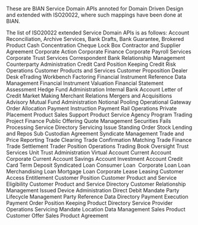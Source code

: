 These are BIAN Service Domain APIs annoted for Domain Driven Design and extended with ISO20022, where such mappings have been done at BIAN.

The list of ISO20022 extended Service Domain APIs is as follows:
Account Reconciliation,
Archive Services,
Bank Drafts,
Bank Guarantee,
Brokered Product
Cash Concentration
Cheque Lock Box
Contractor and Supplier Agreement
Corporate Action
Corporate Finance
Corporate Payroll Services
Corporate Trust Services
Correspondent Bank Relationship Management
Counterparty Administration
Credit Card Position Keeping
Credit Risk Operations
Customer Products and Services
Customer Proposition
Dealer Desk
eTrading Workbench
Factoring
Financial Instrument Reference Data Management
Financial Instrument Valuation
Financial Statement Assessment
Hedge Fund Administration
Internal Bank Account
Letter of Credit
Market Making
Merchant Relations
Mergers and Acquisitions Advisory
Mutual Fund Administration
Notional Pooling
Operational Gateway
Order Allocation
Payment Instruction
Payment Rail Operations
Private Placement
Product Sales Support
Product Service Agency
Program Trading
Project Finance
Public Offering
Quote Management
Securities Fails Processing
Service Directory
Servicing Issue
Standing Order
Stock Lending and Repos
Sub Custodian Agreement
Syndicate Management
Trade and Price Reporting
Trade Clearing 
Trade Confirmation Matching
Trade Finance
Trade Settlement
Trader Position Operations
Trading Book Oversight
Trust Services
Unit Trust Administration
Virtual Account
Current Account
Corporate Current Account
Savings Account
Investment Account
Credit Card
Term Deposit
Syndicated Loan
Consumer Loan 
Corporate Loan
Loan
Merchandising Loan
Mortgage Loan
Corporate Lease
Leasing
Customer Access Entitlement
Customer Position
Customer Product and Service Eligibility
Customer Product and Service Directory
Customer Relationship Management
Issued Device Administration
Direct Debit Mandate
Party Lifecycle Management
Party Reference Data Directory
Payment Execution
Payment Order
Position Keeping
Product Directory
Service Provider Operations
Servicing Mandate
Location Data Management
Sales Product
Customer Offer
Sales Product Agreement
